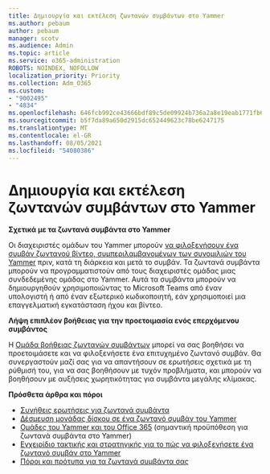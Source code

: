 ```yaml
---
title: Δημιουργία και εκτέλεση ζωντανών συμβάντων στο Yammer
ms.author: pebaum
author: pebaum
manager: scotv
ms.audience: Admin
ms.topic: article
ms.service: o365-administration
ROBOTS: NOINDEX, NOFOLLOW
localization_priority: Priority
ms.collection: Adm_O365
ms.custom:
- "9002495"
- "4834"
ms.openlocfilehash: 646fcb992ce43666bdf89c5de09924b736a2a8e19eab1771fb6b320b22310eb6
ms.sourcegitcommit: b5f7da89a650d2915dc652449623c78be6247175
ms.translationtype: MT
ms.contentlocale: el-GR
ms.lasthandoff: 08/05/2021
ms.locfileid: "54080386"
---
```

# <a name="create-and-run-live-events-in-yammer"></a>Δημιουργία και εκτέλεση ζωντανών συμβάντων στο Yammer

**Σχετικά με τα ζωντανά συμβάντα στο Yammer**

Οι διαχειριστές ομάδων του Yammer μπορούν [να φιλοξενήσουν ένα συμβάν ζωντανού βίντεο, συμπεριλαμβανομένων των συνομιλιών του Yammer](https://docs.microsoft.com/yammer/manage-yammer-groups/yammer-live-events) πριν, κατά τη διάρκεια και μετά το συμβάν. Τα ζωντανά συμβάντα μπορούν να προγραμματιστούν από τους διαχειριστές ομάδας μιας συνδεδεμένης ομάδας στο Yammer. Αυτά τα συμβάντα μπορούν να δημιουργηθούν χρησιμοποιώντας το Microsoft Teams από έναν υπολογιστή ή από έναν εξωτερικό κωδικοποιητή, εάν χρησιμοποιεί μια επαγγελματική εγκατάσταση ήχου και βίντεο.

**Λήψη επιπλέον βοήθειας για την προετοιμασία ενός επερχόμενου συμβάντος**

Η [Ομάδα βοήθειας ζωντανών συμβάντων](https://aka.ms/AA87gbh) μπορεί να σας βοηθήσει να προετοιμάσετε και να φιλοξενήσετε ένα επιτυχημένο ζωντανό συμβάν. Θα συνεργαστούν μαζί σας για να απαντήσουν σε ερωτήσεις σχετικά με τη ρύθμισή του, για να σας βοηθήσουν με τυχόν προβλήματα, και μπορούν να βοηθήσουν με αυξήσεις χωρητικότητας για συμβάντα μεγάλης κλίμακας.

**Πρόσθετα άρθρα και πόροι**

- [Συνήθεις ερωτήσεις για ζωντανά συμβάντα](https://support.office.com/article/43bbd59d-a734-4c8f-923d-6a239d137d34)
- [Δέσμευση μονάδας δίσκου σε ένα ζωντανό συμβάν του Yammer](https://support.office.com/article/drive-engagement-in-a-yammer-live-event-c0244ad8-6dcb-419c-add9-2e4a00543412?ui=en-US&rs=en-US&ad=US)
- [Ομάδες του Yammer και του Office 365](https://docs.microsoft.com/yammer/manage-yammer-groups/yammer-and-office-365-groups) (σημαντική προϋπόθεση για ζωντανά συμβάντα στο Yammer)
- [Εγχειρίδιο τακτικής και στρατηγικής για το πώς να φιλοξενήσετε ένα ζωντανό συμβάν στο Yammer](https://aka.ms/LiveEventsinYammerplaybook)
- [Πόροι και πρότυπα για τα ζωντανά συμβάντα σας](https://aka.ms/LiveEventYammerTemplates)
